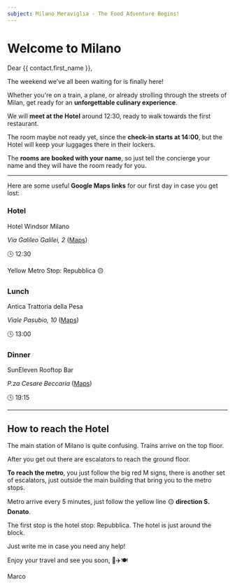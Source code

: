 ```yaml
---
subject: Milano Meraviglia - The Food Adventure Begins!
---
```


# Welcome to Milano

Dear {{ contact.first_name }},

The weekend we’ve all been waiting for is finally here! 

Whether you're on a train, a plane, or already strolling through the streets of Milan, get ready for an **unforgettable culinary experience**.

We will **meet at the Hotel** around 12:30, ready to walk towards the first restaurant. 

The room maybe not ready yet, since the **check-in starts at 14:00**, but the Hotel will keep your luggages there in their lockers.

The **rooms are booked with your name**, so just tell the concierge your name and they will have the room ready for you.

---

Here are some useful **Google Maps links** for our first day in case you get lost:

### Hotel

Hotel Windsor Milano 

*Via Galileo Galilei, 2* ([Maps](https://maps.app.goo.gl/jHuiKxqagAaiZRvb6))

🕓 12:30

Yellow Metro Stop: Repubblica 🟡

### Lunch

Antica Trattoria della Pesa 

*Viale Pasubio, 10* ([Maps](https://maps.app.goo.gl/w2codHtSCutLf5tUA))

🕓 13:00

### Dinner

SunEleven Rooftop Bar 

*P.za Cesare Beccaria* ([Maps](https://maps.app.goo.gl/vHkAN7ZeArYJRsmn8))

🕓 19:15

--- 

## How to reach the Hotel

The main station of Milano is quite confusing. Trains arrive on the top floor. 

After you get out there are escalators to reach the ground floor. 

**To reach the metro**, you just follow the big red M signs, there is another set of escalators, just outside the main building that bring you to the metro stops.

Metro arrive every 5 minutes, just follow the yellow line 🟡 **direction S. Donato**.

The first stop is the hotel stop: Repubblica. The hotel is just around the block.

Just write me in case you need any help!

Enjoy your travel and see you soon, 🚆✈️🍽️

Marco